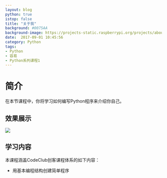 ```yaml
---
layout: blog
python: true
istop: false
title: "关于我"
background: #0075AA
background-image: https://projects-static.raspberrypi.org/projects/about-me/a1fca812ab1d57325a0da35d8a27c922e75dc415/en/images/about-me.png
date:  2017-09-01 10:45:56
category: Python
tags:
- Python
- 容易
- Python系列课程1
---
```


# 简介

在本节课程中，你将学习如何编写Python程序来介绍你自己。

## 效果展示
![](http://xiooix.oss-cn-hangzhou.aliyuncs.com/img/learn_20170910_pic3.jpg)

## 学习内容

本课程涵盖CodeClub创客课程体系的如下内容：

* 用基本编程结构创建简单程序

